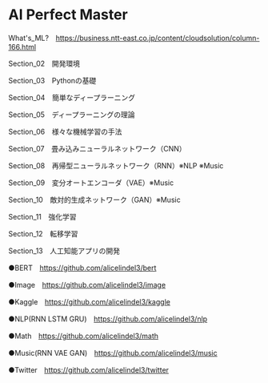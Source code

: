 # AI Perfect Master
What's_ML?　https://business.ntt-east.co.jp/content/cloudsolution/column-166.html

Section_02　開発環境

Section_03　Pythonの基礎

Section_04　簡単なディープラーニング

Section_05　ディープラーニングの理論

Section_06　様々な機械学習の手法

Section_07　畳み込みニューラルネットワーク（CNN）

Section_08　再帰型ニューラルネットワーク（RNN）※NLP ※Music

Section_09　変分オートエンコーダ（VAE）※Music

Section_10　敵対的生成ネットワーク（GAN）※Music

Section_11　強化学習

Section_12　転移学習

Section_13　人工知能アプリの開発

●BERT　https://github.com/alicelindel3/bert

●Image　https://github.com/alicelindel3/image

●Kaggle　https://github.com/alicelindel3/kaggle

●NLP(RNN LSTM GRU)　https://github.com/alicelindel3/nlp

●Math　https://github.com/alicelindel3/math

●Music(RNN VAE GAN)　https://github.com/alicelindel3/music

●Twitter　https://github.com/alicelindel3/twitter

